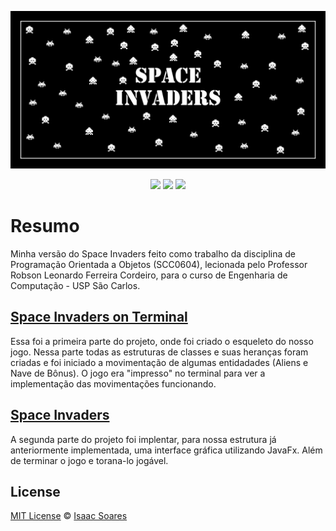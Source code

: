 ![Space Invaders](Sprites/Capa.png)


<p align="center">
<img src="https://img.shields.io/github/license/ISS2718/SpaceInvaders"/>
<img src="https://img.shields.io/badge/Language-Java-orange"/>
<img src="https://img.shields.io/badge/API-JavaFX-orange"/>
</p>

# Resumo
 
 Minha versão do Space Invaders feito como trabalho da disciplina de Programação Orientada a Objetos (SCC0604), lecionada pelo Professor Robson Leonardo Ferreira Cordeiro, para o curso de Engenharia de Computação - USP São Carlos.

## [Space Invaders on Terminal](SpaceInvaders_On_Terminal)

Essa foi a primeira parte do projeto, onde foi criado o esqueleto do nosso jogo. 
Nessa parte todas as estruturas de classes e suas heranças foram criadas e foi iniciado a movimentação de algumas entidadades (Aliens e Nave de Bônus).
O jogo era "impresso" no terminal para ver a implementação das movimentações funcionando.

## [Space Invaders](SpaceInvaders)

A segunda parte do projeto foi implentar, para nossa estrutura já anteriormente implementada, uma interface gráfica utilizando JavaFx. 
Além de terminar o jogo e torana-lo jogável.

 ## License
[MIT License](https://github.com/ISS2718/SpaceInvaders/blob/master/LICENSE) © [Isaac Soares](https://github.com/ISS2718)